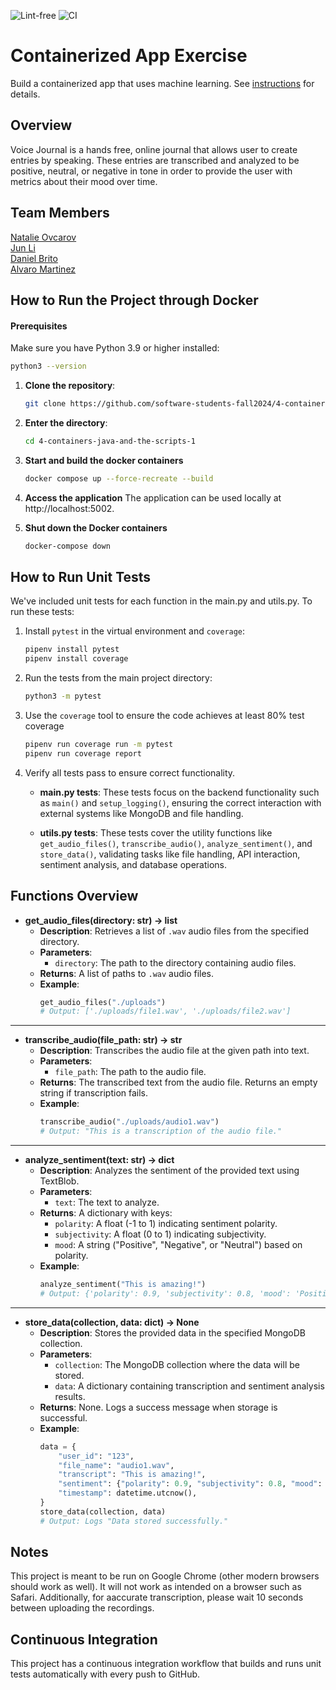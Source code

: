 ![Lint-free](https://github.com/nyu-software-engineering/containerized-app-exercise/actions/workflows/lint.yml/badge.svg)
![CI](https://github.com/software-students-fall2024/4-containers-java-and-the-scripts-1/actions/workflows/ci.yml/badge.svg)
# Containerized App Exercise

Build a containerized app that uses machine learning. See [instructions](./instructions.md) for details.

## Overview
Voice Journal is a hands free, online journal that allows user to create entries by speaking. These entries are transcribed and analyzed to be positive, neutral, or negative in tone in order to provide the user with metrics about their mood over time. 

## Team Members

[Natalie Ovcarov](https://github.com/nataliovcharov)  
[Jun Li](https://github.com/jljune9li)  
[Daniel Brito](https://github.com/danny031103)  
[Alvaro Martinez](https://github.com/AlvaroMartinezM)

## How to Run the Project through Docker
#### Prerequisites
Make sure you have Python 3.9 or higher installed:
```bash
python3 --version
```

1. **Clone the repository**:
    ```bash
    git clone https://github.com/software-students-fall2024/4-containers-java-and-the-scripts-1.git
    ```

2. **Enter the directory**:
    ```bash
    cd 4-containers-java-and-the-scripts-1
    ```
    
3. **Start and build the docker containers**
    ```bash
    docker compose up --force-recreate --build
    ```
    
4. **Access the application**
    The application can be used locally at http://localhost:5002.

5. **Shut down the Docker containers**
    ```bash
    docker-compose down
    ```
## How to Run Unit Tests
We've included unit tests for each function in the main.py and utils.py. To run these tests:

1. Install `pytest` in the virtual environment and `coverage`:
    ```bash
    pipenv install pytest
    pipenv install coverage
    ```
2. Run the tests from the main project directory:
    ```bash
    python3 -m pytest
    ```
3. Use the `coverage` tool to ensure the code achieves at least 80% test coverage
    ```bash
    pipenv run coverage run -m pytest
    pipenv run coverage report
    ```
4. Verify all tests pass to ensure correct functionality.

    - **main.py tests**: These tests focus on the backend functionality such as `main()` and `setup_logging()`, ensuring the correct interaction with external systems like MongoDB and file handling.
    
    - **utils.py tests**: These tests cover the utility functions like `get_audio_files()`, `transcribe_audio()`, `analyze_sentiment()`, and `store_data()`, validating tasks like file handling, API interaction, sentiment analysis, and database operations.
  
## Functions Overview

- **get_audio_files(directory: str) -> list**  
    - **Description**: Retrieves a list of `.wav` audio files from the specified directory.  
    - **Parameters**:  
      - `directory`: The path to the directory containing audio files.  
    - **Returns**: A list of paths to `.wav` audio files.  
    - **Example**:  
      ```python
      get_audio_files("./uploads")
      # Output: ['./uploads/file1.wav', './uploads/file2.wav']
      ```
---

- **transcribe_audio(file_path: str) -> str**  
    - **Description**: Transcribes the audio file at the given path into text.  
    - **Parameters**:  
      - `file_path`: The path to the audio file.  
    - **Returns**: The transcribed text from the audio file. Returns an empty string if transcription fails.  
    - **Example**:  
      ```python
      transcribe_audio("./uploads/audio1.wav")
      # Output: "This is a transcription of the audio file."
      ```

---

- **analyze_sentiment(text: str) -> dict**  
    - **Description**: Analyzes the sentiment of the provided text using TextBlob.  
    - **Parameters**:  
      - `text`: The text to analyze.  
    - **Returns**: A dictionary with keys:  
      - `polarity`: A float (-1 to 1) indicating sentiment polarity.  
      - `subjectivity`: A float (0 to 1) indicating subjectivity.  
      - `mood`: A string ("Positive", "Negative", or "Neutral") based on polarity.  
    - **Example**:  
      ```python
      analyze_sentiment("This is amazing!")
      # Output: {'polarity': 0.9, 'subjectivity': 0.8, 'mood': 'Positive'}
      ```

---

- **store_data(collection, data: dict) -> None**  
    - **Description**: Stores the provided data in the specified MongoDB collection.  
    - **Parameters**:  
      - `collection`: The MongoDB collection where the data will be stored.  
      - `data`: A dictionary containing transcription and sentiment analysis results.  
    - **Returns**: None. Logs a success message when storage is successful.  
    - **Example**:  
      ```python
      data = {
          "user_id": "123",
          "file_name": "audio1.wav",
          "transcript": "This is amazing!",
          "sentiment": {"polarity": 0.9, "subjectivity": 0.8, "mood": "Positive"},
          "timestamp": datetime.utcnow(),
      }
      store_data(collection, data)
      # Output: Logs "Data stored successfully."
      ```

## Notes

This project is meant to be run on Google Chrome (other modern browsers should work as well). It will not work as intended on a browser such as Safari. Additionally, for aaccurate transcription, please wait 10 seconds between uploading the recordings.

## Continuous Integration

This project has a continuous integration workflow that builds and runs unit tests automatically with every push to GitHub.
